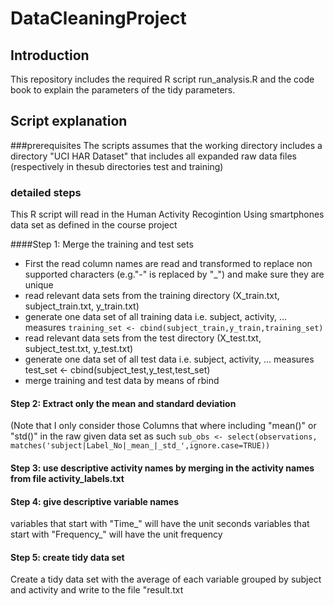 # DataCleaningProject
## Introduction
This repository includes the required R script run_analysis.R and the code book to explain the parameters of the tidy parameters.
## Script explanation
###prerequisites
The scripts assumes that the working directory includes a directory "UCI HAR Dataset" that includes all expanded raw data files (respectively in thesub directories test and training)
### detailed steps
This R script will read in the Human Activity Recogintion Using smartphones data set as defined in the course project

####Step 1: Merge the training and test sets
* First the read column names are read and transformed to replace non supported characters (e.g."-" is replaced by "_") 
and make sure they are unique
* read relevant data sets from the training directory (X_train.txt, subject_train.txt, y_train.txt)
* generate one data set of all training data i.e. subject, activity, ... measures
``training_set <- cbind(subject_train,y_train,training_set)``
* read relevant data sets from the test directory (X_test.txt, subject_test.txt, y_test.txt)
* generate one data set of all test data i.e. subject, activity, ... measures
test_set <- cbind(subject_test,y_test,test_set)
* merge training and test data by means of rbind
#### Step 2: Extract only the mean and standard deviation 
(Note that I only consider those Columns that where including "mean()" or "std()" in the raw given data set as such
``sub_obs <- select(observations, matches('subject|Label_No|_mean_|_std_',ignore.case=TRUE))``
#### Step 3: use descriptive activity names by merging in the activity names from file activity_labels.txt
#### Step 4: give descriptive variable names
variables that start with "Time_" will have the unit seconds
variables that start with "Frequency_" will have the unit frequency
#### Step 5: create tidy data set 
Create a tidy data set with the average of each variable grouped by subject and activity 
and write to the file "result.txt
